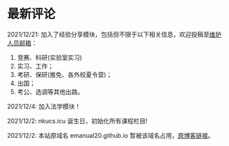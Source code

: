 # 最新评论

2021/12/21: 加入了经验分享模块，包括但不限于以下相关信息，欢迎投稿至[维护人员邮箱](mailto:emanual20@foxmail.com)：

1. 竞赛、科研(实验室实习)
2. 实习、工作；
3. 考研、保研(推免、各外校夏令营)；
4. 出国；
5. 考公、选调等其他出路。

2021/12/4: 加入法学模块！

2021/12/2: nkucs.icu 诞生日，初始化所有课程栏目!

2021/12/2: 本站原域名 emanual20.github.io 暂被该域名占用，[原博客链接](https://nkucs.icu/OriginBlog/)。